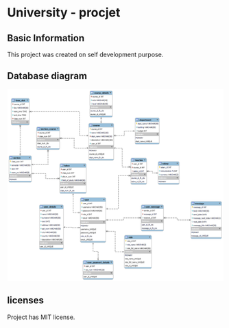 <h1> University - procjet </h1>
<h2> Basic Information </h2>
<p> This project was created on self development purpose. </p>
<h2> Database diagram </h2>
<img src="src/main/resources/screenshots/Diagrams/DiagramV3.png">
<h2> licenses </h2>
Project has MIT license.
